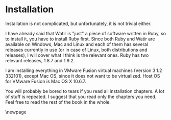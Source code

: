 # Installation

Installation is not complicated, but unfortunately, it is not trivial either.

I have already said that Watir is "just" a piece of software written in Ruby, so to install it, you have to install Ruby first. Since both Ruby and Watir are available on Windows, Mac and Linux and each of them has several releases currently in use (or in case of Linux, both distributions and releases), I will cover what I think is the relevant ones. Ruby has two relevant releases, 1.8.7 and 1.9.2.

I am installing everything in VMware Fusion virtual machines (Version 3.1.2 332101), except Mac OS, since it does not want to be virtualized. Host OS for VMware Fusion is Mac OS X 10.6.7.

You will probably be bored to tears if you read all installation chapters. A lot of stuff is repeated. I suggest that you read only the chapters you need. Feel free to read the rest of the book in the whole.

\newpage

